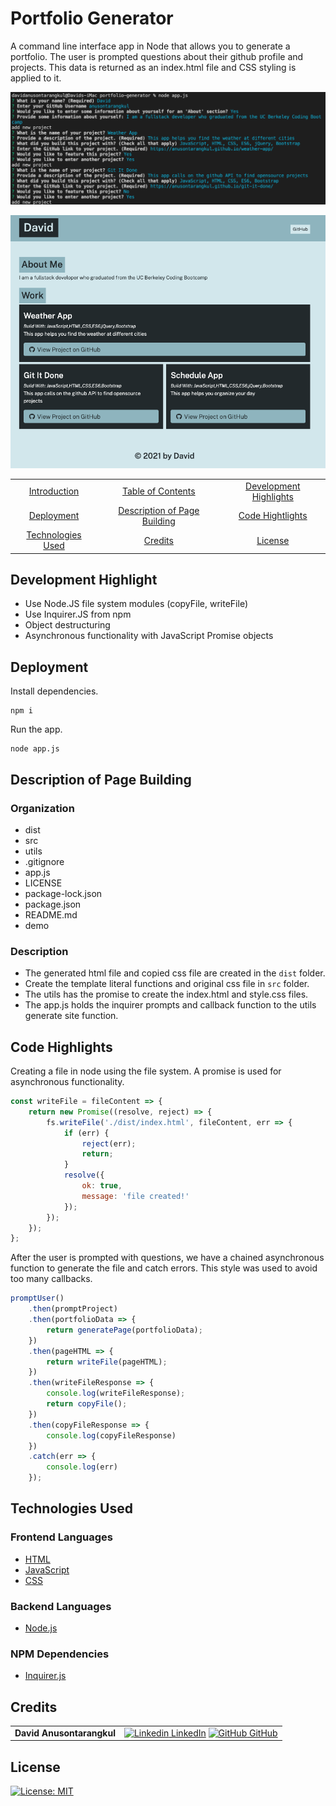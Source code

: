 # Portfolio Generator

A command line interface app in Node that allows you to generate a portfolio. The user is prompted questions about their github profile and projects. This data is returned as an index.html file and CSS styling is applied to it.

![Demo-terminal](./demo-terminal.png)

![Demo-index](./demo-index.png)

|                                         |                                                               |                                                   |
| :-------------------------------------: | :-----------------------------------------------------------: | :-----------------------------------------------: |
|  [Introduction](#portfolio-generator)   |            [Table of Contents](#table-of-contents)            | [Development Highlights](#development-highlights) |
|         [Deployment](#deployed)         | [Description of Page Building](#Description-of-Page-Building) |       [Code Hightlights](#code-highlights)        |
| [Technologies Used](#Technologies-Used) |                      [Credits](#Credits)                      |                [License](#License)                |

## Development Highlight

- Use Node.JS file system modules (copyFile, writeFile)
- Use Inquirer.JS from npm
- Object destructuring
- Asynchronous functionality with JavaScript Promise objects

## Deployment

Install dependencies.

```
npm i
```

Run the app.

```
node app.js
```

## Description of Page Building

### Organization

- dist
- src
- utils
- .gitignore
- app.js
- LICENSE
- package-lock.json
- package.json
- README.md
- demo

### Description

- The generated html file and copied css file are created in the `dist` folder.
- Create the template literal functions and original css file in `src` folder.
- The utils has the promise to create the index.html and style.css files.
- The app.js holds the inquirer prompts and callback function to the utils generate site function.

## Code Highlights

Creating a file in node using the file system. A promise is used for asynchronous functionality.

```JavaScript
const writeFile = fileContent => {
    return new Promise((resolve, reject) => {
        fs.writeFile('./dist/index.html', fileContent, err => {
            if (err) {
                reject(err);
                return;
            }
            resolve({
                ok: true,
                message: 'file created!'
            });
        });
    });
};
```

After the user is prompted with questions, we have a chained asynchronous function to generate the file and catch errors. This style was used to avoid too many callbacks.

```JavaScript
promptUser()
    .then(promptProject)
    .then(portfolioData => {
        return generatePage(portfolioData);
    })
    .then(pageHTML => {
        return writeFile(pageHTML);
    })
    .then(writeFileResponse => {
        console.log(writeFileResponse);
        return copyFile();
    })
    .then(copyFileResponse => {
        console.log(copyFileResponse)
    })
    .catch(err => {
        console.log(err)
    });
```

## Technologies Used

### Frontend Languages

- [HTML](https://www.w3schools.com/html/)
- [JavaScript](https://www.javascript.com/)
- [CSS](https://www.w3schools.com/css/)

### Backend Languages

- [Node.js](https://nodejs.org/en/)

### NPM Dependencies

- [Inquirer.js](https://www.npmjs.com/package/inquirer)

## Credits

|                           |                                                                                                                                                                                                       |
| ------------------------- | ----------------------------------------------------------------------------------------------------------------------------------------------------------------------------------------------------- |
| **David Anusontarangkul** | [![Linkedin](https://i.stack.imgur.com/gVE0j.png) LinkedIn](https://www.linkedin.com/in/anusontarangkul/) [![GitHub](https://i.stack.imgur.com/tskMh.png) GitHub](https://github.com/anusontarangkul) |

## License

[![License: MIT](https://img.shields.io/badge/License-MIT-yellow.svg)](https://opensource.org/licenses/MIT)
